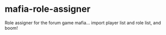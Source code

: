 # mafia-role-assigner
Role assigner for the forum game mafia... import player list and role list, and boom!
